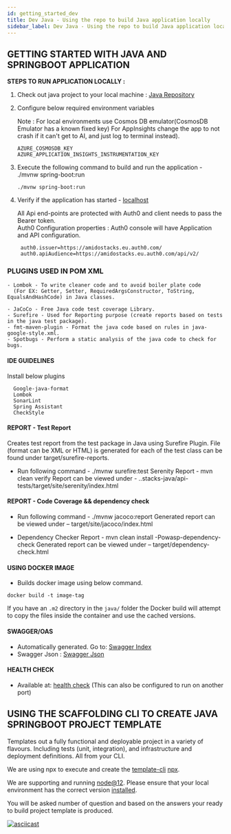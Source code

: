 ```yaml
---
id: getting_started_dev
title: Dev Java - Using the repo to build Java application locally
sidebar_label: Dev Java - Using the repo to build Java application locally
---
```


## GETTING STARTED WITH JAVA AND SPRINGBOOT APPLICATION

**STEPS TO RUN APPLICATION LOCALLY :**

1) Check out java project to your local machine : [Java Repository](https://github.com/amido/stacks-java)
2) Configure below required environment variables

   Note : For local environments use Cosmos DB emulator(CosmosDB Emulator has a known fixed key)
          For AppInsights change the app to not crash if it can't get to AI, and just log to terminal instead).

   ```text
   AZURE_COSMOSDB_KEY
   AZURE_APPLICATION_INSIGHTS_INSTRUMENTATION_KEY
   ```
  
3. Execute the following command to build and run the application - ./mvnw spring-boot:run

   ```text
   ./mvnw spring-boot:run
   ```

4. Verify if the application has started - [localhost](http://localhost:9000/v1/menu)
  
   All Api end-points are protected with Auth0 and client needs to pass the Bearer token.  
   Auth0 Configuration properties : Auth0 console will have Application and API configuration.

   ```text
    auth0.issuer=https://amidostacks.eu.auth0.com/
    auth0.apiAudience=https://amidostacks.eu.auth0.com/api/v2/
   ```

### PLUGINS USED IN POM XML

```text
- Lombok - To write cleaner code and to avoid boiler plate code
  (For EX: Getter, Setter, RequiredArgsConstructor, ToString, EqualsAndHashCode) in Java classes.
  
- JaCoCo - Free Java code test coverage Library.
- Surefire - Used for Reporting purpose (create reports based on tests in the java test package).
- fmt-maven-plugin - Format the java code based on rules in java-google-style.xml.
- Spotbugs - Perform a static analysis of the java code to check for bugs.

```

#### IDE GUIDELINES

Install below plugins

```text
  Google-java-format
  Lombok
  SonarLint
  Spring Assistant
  CheckStyle

```

#### REPORT - Test Report

Creates test report from the test package in Java using Surefire Plugin.
File (format can be XML or HTML) is generated for each of the test class can be found under target/surefire-reports.

- Run following command - ./mvnw surefire:test
Serenity Report - mvn clean verify
Report can be viewed under - ..stacks-java/api-tests/target/site/serenity/index.html

#### REPORT - Code Coverage && dependency check

- Run following command - ./mvnw jacoco:report
Generated report can be viewed under – target/site/jacoco/index.html

- Dependency Checker Report - mvn clean install -Powasp-dependency-check
Generated report can be viewed under – target/dependency-check.html

#### USING DOCKER IMAGE

- Builds docker image using below command.

```text
docker build -t image-tag
```

If you have an `.m2` directory in the `java/` folder the Docker build will attempt to copy the files inside the container and use the cached versions.

#### SWAGGER/OAS

- Automatically generated. Go to: [Swagger Index](http://localhost:9000/swagger/index.html)
- Swagger Json : [Swagger Json](http://localhost:9000/swagger/oas.json)

#### HEALTH CHECK

- Available at: [health check](http://localhost:9000/health)
(This can also be configured to run on another port)

## USING THE SCAFFOLDING CLI TO CREATE JAVA SPRINGBOOT PROJECT TEMPLATE

Templates out a fully functional and deployable project in a variety of flavours. Including tests (unit, integration), and infrastructure and deployment definitions.
All from your CLI.

We are using npx to execute and create the
[template-cli](https://www.npmjs.com/package/@amidostacks/scaffolding-cli)
[npx](https://www.npmjs.com/package/npx).

We are supporting and running [node@12](https://nodejs.org/en/about/releases/).
Please ensure that your local environment has the correct version
[installed](https://nodejs.org/en/download/).

You will be asked number of question and based on the answers your ready to build project template is produced.

[![asciicast](https://asciinema.org/a/AEc79FLh2yTrqPD5vnLbmPLsL.svg)](https://asciinema.org/a/AEc79FLh2yTrqPD5vnLbmPLsL)

